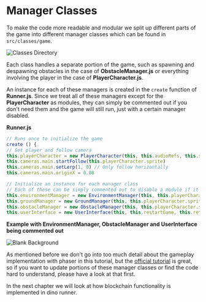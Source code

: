 ---
---

# Manager Classes

To make the code more readable and modular we split up different parts of the game into different manager classes which can be found in `src/classes/game`.

![Classes Directory](/img/docs/techdocs/sample-game/game-classes.png)

Each class handles a separate portion of the game, such as spawning and despawning obstacles in the case of **ObstacleManager.js** or everything involving the player in the case of **PlayerCharacter.js**.

An instance for each of these managers is created in the `create` function of **Runner.js**.
Since we treat all of these managers except for the **PlayerCharacter** as modules, they can simply be commented out if you don't need them and the game will still run, just with a certain manager disabled.

**Runner.js**

``` javascript
// Runs once to initialize the game
create () { 
// Set player and follow camera
this.playerCharacter = new PlayerCharacter(this, this.audioRefs, this.selectedCharSprite)
this.cameras.main.startFollow(this.playerCharacter.sprite)
this.cameras.main.setLerp(1, 0) // Only follow horizontally
this.cameras.main.originX = 0.08

// Initialize an instance for each manager class
// Each of these can be simply commented out to disable a module if it isn't needed
this.environmentManager = new EnvironmentManager(this, this.playerCharacter.sprite, this.selectedCloudSprite)
this.groundManager = new GroundManager(this, this.playerCharacter.sprite)
this.obstacleManager = new ObstacleManager(this, this.playerCharacter.sprite, this.selectedObstacleSprite)
this.userInterface = new UserInterface(this, this.restartGame, this.returnToMenu, this.audioRefs)
```

**Example with EnvironmentManager, ObstacleManager and UserInterface being commented out**

![Blank Background](/img/docs/techdocs/sample-game/game-blank-bg.png)

As mentioned before we don't go into too much detail about the gameplay implementation with phaser in this tutorial, but the [official tutorial](https://phaser.io/tutorials/getting-started-phaser3) is great, so if you want to update portions of these manager classes or find the code hard to understand, please have a look at that first.

In the next chapter we will look at how blockchain functionality is implemented in dino runner.